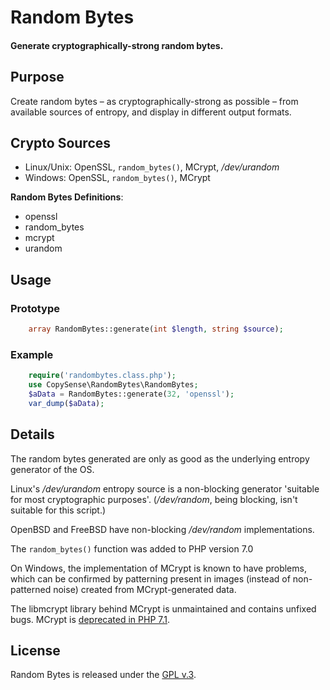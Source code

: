 
# Random Bytes

#### Generate cryptographically-strong random bytes.


## Purpose

Create random bytes &ndash; as cryptographically-strong as possible &ndash; from available sources of entropy, and display in different output formats.


## Crypto Sources

+ Linux/Unix: OpenSSL, `random_bytes()`, MCrypt, */dev/urandom*
+ Windows: OpenSSL, `random_bytes()`, MCrypt

**Random Bytes Definitions**:

+ openssl
+ random_bytes
+ mcrypt
+ urandom


## Usage

### Prototype

```php
    array RandomBytes::generate(int $length, string $source);
```

### Example

```php
    require('randombytes.class.php');
    use CopySense\RandomBytes\RandomBytes;
    $aData = RandomBytes::generate(32, 'openssl');
    var_dump($aData);
```


## Details

The random bytes generated are only as good as the underlying entropy generator of the OS.

Linux's */dev/urandom* entropy source is a non-blocking generator 'suitable for most cryptographic purposes'.  (*/dev/random*, being blocking, isn't suitable for this script.)

OpenBSD and FreeBSD have non-blocking */dev/random* implementations.

The `random_bytes()` function was added to PHP version 7.0

On Windows, the implementation of MCrypt is known to have problems, which can be confirmed by patterning present in images (instead of non-patterned noise) created from MCrypt-generated data.

The libmcrypt library behind MCrypt is unmaintained and contains unfixed bugs. MCrypt is [deprecated in PHP 7.1](http://php.net/manual/en/migration71.deprecated.php).


## License

Random Bytes is released under the [GPL v.3](https://www.gnu.org/licenses/gpl-3.0.html).
